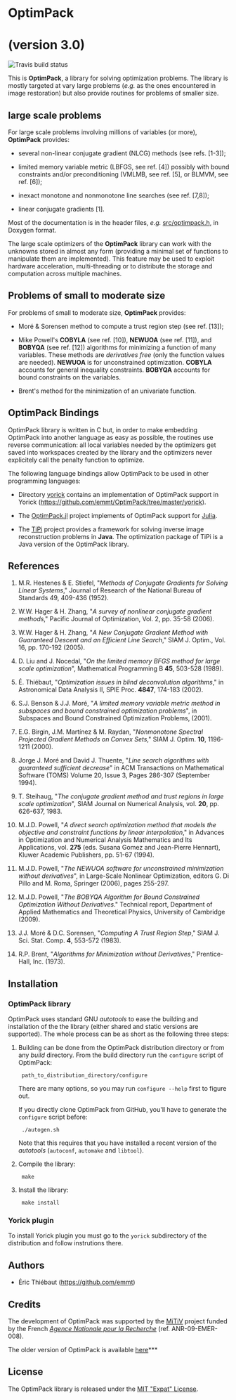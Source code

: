# OptimPack
# (version 3.0)

![Travis build status](http://travis-ci.org/emmt/OptimPack.png)

This is **OptimPack**, a library for solving optimization problems.  The
library is mostly targeted at vary large problems (*e.g.* as the ones
encountered in image restoration) but also provide routines for problems of
smaller size.


## large scale problems

For large scale problems involving millions of variables (or more),
**OptimPack** provides:

- several non-linear conjugate gradient (NLCG) methods (see refs. [1-3]);

- limited memory variable metric (LBFGS, see ref. [4]) possibly with bound
  constraints and/or preconditioning (VMLMB, see ref. [5], or BLMVM, see
  ref. [6]);

- inexact monotone and nonmonotone line searches (see ref. [7,8]);

- linear conjugate gradients [1].

Most of the documentation is in the header files, *e.g.*
[src/optimpack.h](src/optimpack.h), in Doxygen format.

The large scale optimizers of the **OptimPack** library can work with the
unknowns stored in almost any form (providing a minimal set of functions to
manipulate them are implemented).  This feature may be used to exploit hardware
acceleration, multi-threading or to distribute the storage and computation
across multiple machines.


## Problems of small to moderate size

For problems of small to moderate size, **OptimPack** provides:

- Moré & Sorensen method to compute a trust region step (see ref. [13]);

- Mike Powell's **COBYLA** (see ref. [10]), **NEWUOA** (see ref. [11]), and
  **BOBYQA** (see ref. [12]) algorithms for minimizing a function of many
  variables.  These methods are *derivatives free* (only the function
  values are needed).  **NEWUOA** is for unconstrained optimization.
  **COBYLA** accounts for general inequality constraints.  **BOBYQA** accounts
  for bound constraints on the variables.

- Brent's method for the minimization of an univariate function.


## OptimPack Bindings

OptimPack library is written in C but, in order to make embedding
OptimPack into another language as easy as possible, the routines use
reverse communication: all local variables needed by the optimizers
get saved into workspaces created by the library and the optimizers
never explicitely call the penalty function to optimize.

The following language bindings allow OptimPack to be used in other
programming languages:

* Directory
  [yorick](https://github.com/emmt/OptimPack/tree/master/yorick)
  contains an implementation of OptimPack support in Yorick
  (https://github.com/emmt/OptimPack/tree/master/yorick).

* The [OptimPack.jl](https://github.com/emmt/OptimPack.jl) project
  implements of OptimPack support for [Julia](http://julialang.org/).

* The [TiPi](https://github.com/emmt/TiPi) project provides a
  framework for solving inverse image reconstruction problems in
  **Java**.  The optimization package of TiPi is a Java version of the
  OptimPack library.


## References

1. M.R. Hestenes & E. Stiefel, "*Methods of Conjugate Gradients for
   Solving Linear Systems*," Journal of Research of the National Bureau
   of Standards 49, 409-436 (1952).

2. W.W. Hager & H. Zhang, "*A survey of nonlinear conjugate gradient
   methods*," Pacific Journal of Optimization, Vol. 2, pp. 35-58
   (2006).

3. W.W. Hager & H. Zhang, "*A New Conjugate Gradient Method with
   Guaranteed Descent and an Efficient Line Search*," SIAM J. Optim.,
   Vol. 16, pp. 170-192 (2005).

4. D. Liu and J. Nocedal, "*On the limited memory BFGS method for
   large scale optimization*", Mathematical Programming B **45**,
   503-528 (1989).

5. É. Thiébaut, "*Optimization issues in blind deconvolution
   algorithms*," in Astronomical Data Analysis II, SPIE
   Proc. **4847**, 174-183 (2002).

6. S.J. Benson & J.J. Moré, "*A limited memory variable metric method
   in subspaces and bound constrained optimization problems*", in
   Subspaces and Bound Constrained Optimization Problems, (2001).

7. E.G. Birgin, J.M. Martínez & M. Raydan, "*Nonmonotone Spectral
   Projected Gradient Methods on Convex Sets*," SIAM J. Optim. **10**,
   1196-1211 (2000).

8. Jorge J. Moré and David J. Thuente, "*Line search algorithms with
   guaranteed sufficient decrease*" in ACM Transactions on Mathematical
   Software (TOMS) Volume 20, Issue 3, Pages 286-307 (September 1994).

9. T. Steihaug, "*The conjugate gradient method and trust regions in large
   scale optimization*", SIAM Journal on Numerical Analysis, vol. **20**,
   pp. 626-637, 1983.

10. M.J.D. Powell, "*A direct search optimization method that models the
    objective and constraint functions by linear interpolation*," in
    Advances in Optimization and Numerical Analysis Mathematics and Its
    Applications, vol. **275** (eds. Susana Gomez and Jean-Pierre Hennart),
    Kluwer Academic Publishers, pp. 51-67 (1994).

11. M.J.D. Powell, "*The NEWUOA software for unconstrained minimization
    without derivatives*", in Large-Scale Nonlinear Optimization, editors
    G. Di Pillo and M. Roma, Springer (2006), pages 255-297.

12. M.J.D. Powell, "*The BOBYQA Algorithm for Bound Constrained
    Optimization Without Derivatives*."  Technical report, Department of
    Applied Mathematics and Theoretical Physics, University of Cambridge
    (2009).

13. J.J. Moré & D.C. Sorensen, "*Computing A Trust Region Step*," SIAM
    J. Sci. Stat. Comp. **4**, 553-572 (1983).

14. R.P. Brent, "*Algorithms for Minimization without Derivatives*,"
    Prentice-Hall, Inc. (1973).

## Installation

### OptimPack library

OptimPack uses standard GNU *autotools* to ease the building and
installation of the the library (either shared and static versions are
supported).  The whole process can be as short as the following three
steps:

1. Building can be done from the OptimPack distribution directory or from
   any *build* directory.  From the build directory run the `configure`
   script of OptimPack:

        path_to_distribution_directory/configure

   There are many options, so you may run `configure --help` first to
   figure out.

   If you directly clone OptimPack from GitHub, you'll have to generate the
   `configure` script before:

        ./autogen.sh

   Note that this requires that you have installed a recent version of the
   *autotools* (`autoconf`, `automake` and `libtool`).

2. Compile the library:

        make

3. Install the library:

        make install


### Yorick plugin

To install Yorick plugin you must go to the `yorick` subdirectory of the
distribution and follow instrutions there.


## Authors

* Éric Thiébaut (https://github.com/emmt)


## Credits

The development of OptimPack was supported by the
[MiTiV](http://mitiv-univ-lyon1.fr) project funded by the French
[*Agence Nationale pour la Recherche*](http://www.agence-nationale-recherche.fr)
(ref. ANR-09-EMER-008).

The older version of OptimPack is available
[here](http://cral.univ-lyon1.fr/labo/perso/eric.thiebaut/?Software/OptimPack)***


## License

The OptimPack library is released under the
[MIT "Expat" License](LICENSE.md).
